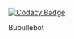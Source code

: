 
[![Codacy Badge](https://api.codacy.com/project/badge/Grade/8d2ea1d6b083488d9ca09fbd6acac76e)](https://app.codacy.com/gh/Eadroma/Bubulle-bot?utm_source=github.com&utm_medium=referral&utm_content=Eadroma/Bubulle-bot&utm_campaign=Badge_Grade)

Bubullebot
